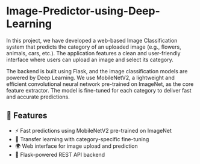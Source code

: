 # Image-Predictor-using-Deep-Learning
In this project, we have developed a web-based Image Classification system that predicts the category of an uploaded image (e.g., flowers, animals, cars, etc.). The application features a clean and user-friendly interface where users can upload an image and select its category.

The backend is built using Flask, and the image classification models are powered by Deep Learning. We use MobileNetV2, a lightweight and efficient convolutional neural network pre-trained on ImageNet, as the core feature extractor. The model is fine-tuned for each category to deliver fast and accurate predictions.

## 🚀 Features

- ⚡ Fast predictions using MobileNetV2 pre-trained on ImageNet
- 🔁 Transfer learning with category-specific fine-tuning
- 🌍 Web interface for image upload and prediction
- 🔧 Flask-powered REST API backend
